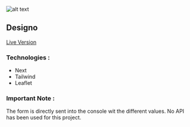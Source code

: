 ![alt text](/screenshot/preview.png)

## Designo

[Live Version](https://designo-git-main-sebastienstordeur.vercel.app/)

### Technologies :

- Next
- Tailwind
- Leaflet

### Important Note :

The form is directly sent into the console wit the different values. No API has been used for this project.
